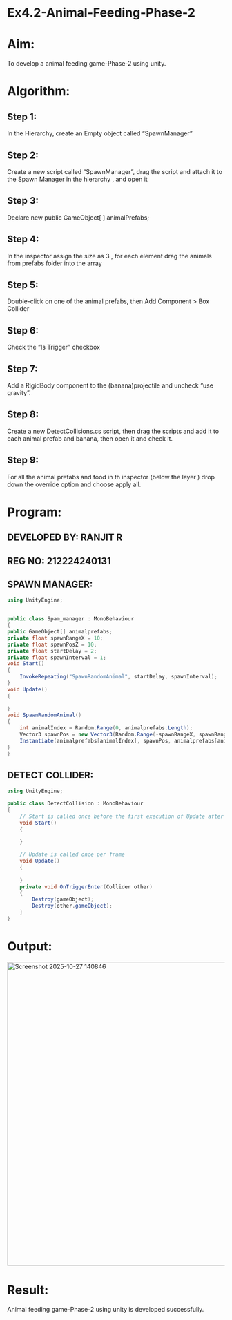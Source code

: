 # Ex4.2-Animal-Feeding-Phase-2

# Aim:
To develop a animal feeding game-Phase-2 using unity.

# Algorithm:
## Step 1:
In the Hierarchy, create an Empty object called “SpawnManager”

## Step 2:
Create a new script called “SpawnManager”, drag the script and attach it to the Spawn Manager in the hierarchy , and open it

## Step 3:
Declare new public GameObject[ ] animalPrefabs;

## Step 4:
In the inspector assign the size as 3 , for each element drag the animals from prefabs folder into the array

## Step 5:
Double-click on one of the animal prefabs, then Add Component > Box Collider

## Step 6:
Check the “Is Trigger” checkbox

## Step 7:
Add a RigidBody component to the (banana)projectile and uncheck “use gravity”.

## Step 8:
Create a new DetectCollisions.cs script, then drag the scripts and add it to each animal prefab and banana, then open it and check it.

## Step 9:
For all the animal prefabs and food in th inspector (below the layer ) drop down the override option and choose apply all.



# Program:

## DEVELOPED BY: RANJIT R
## REG NO: 212224240131
## SPAWN MANAGER:
~~~csharp
using UnityEngine;


public class Spam_manager : MonoBehaviour
{
public GameObject[] animalprefabs;
private float spawnRangeX = 10;
private float spawnPosZ = 10;
private float startDelay = 2;
private float spawnInterval = 1;
void Start()
{
    InvokeRepeating("SpawnRandomAnimal", startDelay, spawnInterval);
}
void Update()
{
    
}
void SpawnRandomAnimal()
{
    int animalIndex = Random.Range(0, animalprefabs.Length);
    Vector3 spawnPos = new Vector3(Random.Range(-spawnRangeX, spawnRangeX), 0, spawnPosZ);
    Instantiate(animalprefabs[animalIndex], spawnPos, animalprefabs[animalIndex].transform.rotation);
}
}
~~~

## DETECT COLLIDER:
~~~csharp
using UnityEngine;

public class DetectCollision : MonoBehaviour
{
    // Start is called once before the first execution of Update after the MonoBehaviour is created
    void Start()
    {
        
    }

    // Update is called once per frame
    void Update()
    {
        
    }
    private void OnTriggerEnter(Collider other)
    {
        Destroy(gameObject);
        Destroy(other.gameObject);
    }
}
~~~
# Output:

<img width="1240" height="704" alt="Screenshot 2025-10-27 140846" src="https://github.com/user-attachments/assets/09c9cf8d-4be4-41dc-94fa-08946bfb9e17" />

# Result:
Animal feeding game-Phase-2 using unity is developed successfully.
